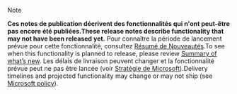  > [!NOTE]
 >  <span data-ttu-id="5855c-101">**Ces notes de publication décrivent des fonctionnalités qui n'ont peut-être pas encore été publiées.**</span><span class="sxs-lookup"><span data-stu-id="5855c-101">**These release notes describe functionality that may not have been released yet.**</span></span>
<span data-ttu-id="5855c-102">Pour connaître la période de lancement prévue pour cette fonctionnalité, consultez [Résumé de Nouveautés](/business-applications-release-notes/October18/market-insights/planned-features).</span><span class="sxs-lookup"><span data-stu-id="5855c-102">To see when this functionality is planned to release, please review [Summary of what’s new](/business-applications-release-notes/October18/market-insights/planned-features).</span></span> <span data-ttu-id="5855c-103">Les délais de livraison peuvent changer et la fonctionnalité prévue peut ne pas être lancée (voir [Stratégie de Microsoft](https://go.microsoft.com/fwlink/p/?linkid=2007332)).</span><span class="sxs-lookup"><span data-stu-id="5855c-103">Delivery timelines and projected functionality may change or may not ship (see [Microsoft policy](https://go.microsoft.com/fwlink/p/?linkid=2007332)).</span></span>